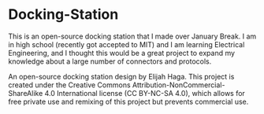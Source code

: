 # Docking-Station




This is an open-source docking station that I made over January Break. I am in high school (recently got accepted to MIT) and I am learning Electrical Engineering, and I thought this would be a great project to expand my knowledge about a large number of connectors and protocols.

An open-source docking station design by Elijah Haga. This project is created under the Creative Commons Attribution-NonCommercial-ShareAlike 4.0 International license (CC BY-NC-SA 4.0), which allows for free private use and remixing of this project but prevents commercial use.
